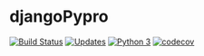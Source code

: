 # djangoPypro

[![Build Status](https://app.travis-ci.com/Ioboss/djangoPypro.svg?branch=main)](https://app.travis-ci.com/Ioboss/djangoPypro)
[![Updates](https://pyup.io/repos/github/Ioboss/djangoPypro/shield.svg)](https://pyup.io/repos/github/Ioboss/djangoPypro/)
[![Python 3](https://pyup.io/repos/github/Ioboss/djangoPypro/python-3-shield.svg)](https://pyup.io/repos/github/Ioboss/djangoPypro/)
[![codecov](https://codecov.io/gh/Ioboss/djangoPypro/branch/main/graph/badge.svg?token=YRB2WJ4CLP)](https://codecov.io/gh/Ioboss/djangoPypro)